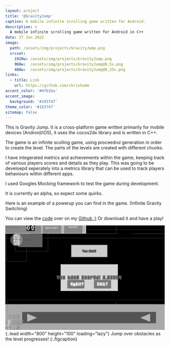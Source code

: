```yaml
---
layout: project
title: '@GravityJump'
caption: A mobile infinite scrolling game written for Android.
description: >
  A mobile infinite scrolling game written for Android in C++
date: 27 Jun 2022
image: 
  path: /assets/img/projects/GravityJump.png
  srcset: 
    1920w: /assets/img/projects/GravityJump.png
    960w:  /assets/img/projects/GravityJump@0,5x.png
    480w:  /assets/img/projects/GravityJump@0,25x.png
links:
  - title: Link
    url: https://github.com/chrishumm
accent_color: '#4fb1ba'
accent_image:
  background: '#193747'
theme_color: '#193747'
sitemap: false
---
```


This is Gravity Jump. It is a cross-platform game written primarily for mobile devices (Android/iOS), it uses the cocos2dx library and is written in C++. 

The game is an infinite scolling game, using proceedrul generation in order to create the level. The parts of the levels are created with different chunks.

I have integerated metrics and achievements within the game, keeping track of various players scores and details as they play. This was going to be develoepd seperately into a metrics library that can be used to track players behaviours within different apps.

I used Googles Mocking framework to test the game during development. 

It is currently an alpha, so expect some quirks.

Here is an example of a powerup you can find in the game. (Infinite Gravity Switching)

You can view the [code](https://github.com/chrishumm/GravityJump) over on my [Github :)](https://www.github.com/chrishumm)
Or download it and have a play!

![Full-width image](/assets/img/projects/InfiniteGravity.gif){:.lead width="800" height="100" loading="lazy"}
Jump over obstacles as the level progresses!
{:.figcaption}
